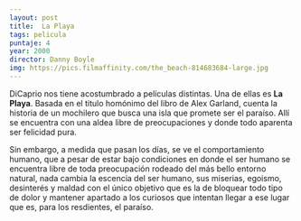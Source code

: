 ```yaml
---
layout: post
title:  La Playa
tags: pelicula
puntaje: 4
year: 2000
director: Danny Boyle
img: https://pics.filmaffinity.com/the_beach-814683684-large.jpg
---
```


DiCaprio nos tiene acostumbrado a películas distintas. Una de ellas es **La Playa**. Basada en el titulo homónimo del libro de Alex Garland, cuenta la historia de un mochilero que busca una isla que promete ser el  paraíso. Allí se encuentra con una aldea libre de preocupaciones y donde todo aparenta ser felicidad pura.

Sin embargo, a medida que pasan los días, se ve el comportamiento humano, que a pesar de estar  bajo condiciones en donde el ser humano se encuentra libre de toda  preocupación rodeado del más bello entorno natural, nada cambia la  escencia del ser humano, sus miserias, egoismo, desinterés y maldad con el único objetivo que es la de bloquear todo tipo de dolor y mantener  apartado a los curiosos que intentan llegar a ese lugar que es, para los resdientes, el paraíso.
